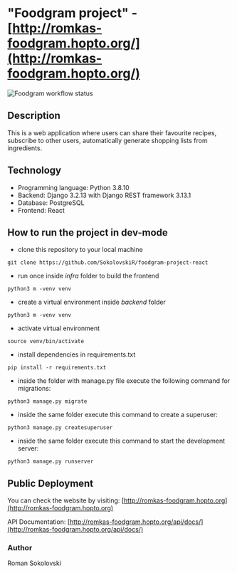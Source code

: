 # "Foodgram project" - [http://romkas-foodgram.hopto.org/](http://romkas-foodgram.hopto.org/)

![Foodgram workflow status](https://github.com/SokolovskiR/foodgram-project-react/actions/workflows/foodgram_workflow.yml/badge.svg)

## Description

This is a web application where users can share their favourite recipes, subscribe to other users, automatically generate shopping lists from ingredients.

## Technology

* Programming language: Python 3.8.10
* Backend: Django 3.2.13 with Django REST framework 3.13.1
* Database: PostgreSQL
* Frontend: React


## How to run the project in dev-mode

- clone this repository to your local machine
```
git clone https://github.com/SokolovskiR/foodgram-project-react
```
- run once inside *infra* folder to build the frontend
```
python3 m -venv venv
``` 
- create a virtual environment inside *backend* folder
```
python3 m -venv venv
``` 
- activate virtual environment
```
source venv/bin/activate
``` 
- install dependencies in requirements.txt
```
pip install -r requirements.txt
``` 
- inside the folder with manage.py file execute the following command for migrations:

```
python3 manage.py migrate
```
- inside the same folder execute this command to create a superuser:
```
python3 manage.py createsuperuser
```
- inside the same folder execute this command to start the development server:
```
python3 manage.py runserver
```

## Public Deployment

You can check the website by visiting: [http://romkas-foodgram.hopto.org](http://romkas-foodgram.hopto.org)


API Documentation: [http://romkas-foodgram.hopto.org/api/docs/](http://romkas-foodgram.hopto.org/api/docs/)

### Author
Roman Sokolovski
